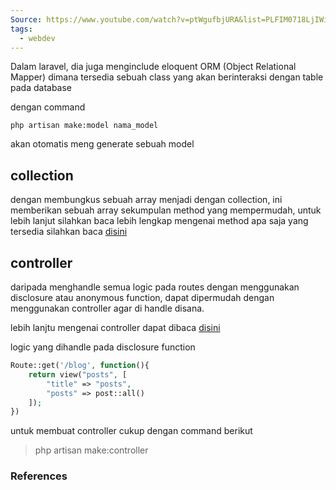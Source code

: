 ```yaml
---
Source: https://www.youtube.com/watch?v=ptWgufbjURA&list=PLFIM0718LjIWiihbBIq-SWPU6b6x21Q_2&index=5
tags:
  - webdev
---
```

Dalam laravel, dia juga menginclude eloquent ORM (Object Relational Mapper) dimana tersedia sebuah class yang akan berinteraksi dengan table pada database

dengan command 
```
php artisan make:model nama_model
```
akan otomatis meng generate sebuah model

## collection 
dengan membungkus sebuah array menjadi dengan collection, ini memberikan sebuah array sekumpulan method yang mempermudah, untuk lebih lanjut silahkan baca lebih lengkap mengenai method apa saja yang tersedia silahkan baca [disini](https://laravel.com/docs/11.x/collections#available-methods)

## controller 
daripada menghandle semua logic pada routes dengan menggunakan disclosure atau anonymous function, dapat dipermudah dengan menggunakan controller agar di handle disana. 

lebih lanjtu mengenai controller dapat dibaca [disini](https://laravel.com/docs/11.x/controllers#main-content)

logic yang dihandle pada disclosure function
```php
Route::get('/blog', function(){
	return view("posts", [
        "title" => "posts",
        "posts" => post::all()
    ]);
})
```          

untuk membuat controller cukup dengan command berikut 
> php artisan make:controller

### References